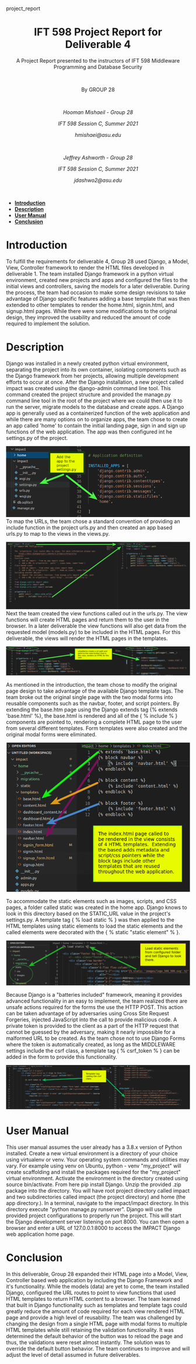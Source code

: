 project_report

<h1 align="center"><strong>IFT 598 Project Report for Deliverable 4</strong></h1>
<p align="center"> A Project Report presented to the instructors of IFT 598 Middleware Programming and Database Security</p><br>
<p align="center">By GROUP 28</p><br>
<p align="center"><em>Hooman Mishaeil - Group 28</em></p>
<p align="center"><em>IFT 598 Session C, Summer 2021</em></p>
<p align="center"><em>hmishaei@asu.edu</em></p><br>
<p align="center"><em>Jeffrey Ashworth - Group 28</em></p>
<p align="center"><em>IFT 598 Session C, Summer 2021</em></p>
<p align="center"><em>jdashwo2@asu.edu </em></p><br>
  
- [**Introduction**](#introduction)
- [**Description**](#description)
- [**User Manual**](#user-manual)
- [**Conclusion**](#conclusion)

# **Introduction**
  To fulfill the requirements for deliverable 4, Group 28 used Django, a Model, View,  Controller framework to render the HTML files developed in deliverable 1.  The team installed Django framework in a python virtual environment, created new projects and apps and configured the files to the initial views and controllers, saving the models for a later deliverable.  During the process, the team had occasion to make some design revisions to take advantage of Django specific features adding a base template that was then extended to other templates to render the home.html, signin.html, and signup.html pages.  While there were some modifications to the original design, they improved the usability and reduced the amount of code required to implement the solution.
  

# **Description**
Django was installed in a newly created python virtual environment, separating the project into its own container, isolating components such as the Django framework from her projects, allowing multiple development efforts to occur at once.
After the Django installation, a new project called impact was created using the django-admin command line tool.  This command created the project structure and provided the manage.py command line tool in the root of the project where we could then use it to run the server, migrate models to the database and create apps.  A Django app is generally used as a containerized function of the web application and while there are many options on to organize apps, the team chose to create an app called 'home' to contain the initial landing page, sign in and sign up functions of the web application.  The app was then configured int he settings.py of the project. 


![1.png](../_resources/4c9b97402df64033b54648b5d933db3f.png)
To map the URLs, the team chose a standard convention of providing an include function in the project urls.py and then created an app based urls.py to map to the views in the views.py.


![2.png](../_resources/0e3c75146325470ba87e4d8689f636ef.png)
Next the team created the view functions called out in the urls.py. The view functions will create HTML pages and return them to the user in the browser.  In a later deliverable the view functions will also get data from the requested model (models.py) to be included in the HTML pages.  For this deliverable, the views will render the HTML pages in the templates.



![3.png](../_resources/0f398cb4a30946a8ae69164b0b13b435.png)

As mentioned in the introduction, the team chose to modify the original page design to take advantage of the available Django template tags.  The team broke out the original single page with the two modal forms into reusable components such as the navbar, footer, and script pointers.  By extending the base.htm page using the Django extends tag {% extends 'base.html' %}, the base.html is rendered and all of the { % include % } components are pointed to, rendering a complete HTML page to the user from several different templates.  Form templates were also created and the original modal forms were eliminated. 


![4.png](../_resources/af02b6c8ab1648f2872aac184bfb6466.png)

To accommodate the static elements such as images, scripts, and CSS pages, a folder called static was created in the home app.  Django knows to look in this directory based on the STATIC_URL value in the project's settings.py.  A template tag { % load static % } was then applied to the HTML templates using static elements to load the static elements and the called elements were decorated with the { % static "static element" % }.  


![5.png](../_resources/bfc5db694fc241b18d86188c06376156.png)

Because Django is a "batteries included" framework, meaning it provides advanced functionality in an easy to implement, the team realized there are unsafe actions required for the forms the use the HTTP POST.  This action can be taken advantage of by adversaries using Cross Site Request Forgeries, injected JavaScript into the call to provide malicious code.  A private token is provided to the client as a part of the HTTP request that cannot be guessed by the adversary, making it nearly impossible for a malformed URL to be created.  As the team chose not to use Django Forms where the token is automatically created, as long as the MIDDLEWARE settings include the csrf class, a template tag { % csrf_token % } can be added in the form to provide this functionality.  



![6.png](../_resources/115d3bf0b660447291469aa1dd7d6779.png)





# **User Manual**
This user manual assumes the user already has a 3.8.x version of Python installed.  Create a new virtual environment is a directory of your choice using virtualenv or venv.  Your operating system commands and utilities may vary.  For example using venv on Ubuntu, python - venv "my_project" will create scaffolding and install the packages required for the "my_project" virtual environment.  Activate the environment in the directory created using source bin/activate. From here pip install Django.  Unzip the provided .zip package into the directory.  You will have root project directory called impact and two subdirectories called impact (the project directory) and home (the app directory.).  In a terminal, navigate to the impact/impact directory.  In this directory execute "python manage.py runserver".  Django will use the provided project configurations to properly run the project. This will start the Django development server listening on port 8000.  You can then open a browser and enter a URL of 127.0.0.1:8000 to access the IMPACT Django web application home page.
# **Conclusion**
In this deliverable, Group 28 expanded their HTML page into a Model, View, Controller based web application by including the Django Framework and it's functionality.  While the models (data) are yet to come, the team installed Django, configured the URL routes to point to view functions that used HTML templates to return HTML content to a browser.  The team learned that built in Django functionality such as templates and template tags could greatly reduce the amount of code required for each view rendered HTML page and provide a high level of reusability.  The team was challenged by changing the design from a single HTML page with modal forms to multiple HTML templates while still retaining the validation functionality.  It was determined the default behavior of the button was to reload the page and thus, the validations were reset almost instantly.  The solution was to override the default button behavior.  The team continues to improve and will adjust the level of detail assumed in future deliverables.
